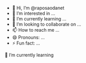- 👋 Hi, I’m @raposaodanet
- 👀 I’m interested in ...
- 🌱 I’m currently learning ...
- 💞️ I’m looking to collaborate on ...
- 📫 How to reach me ...
- 😄 Pronouns: ...
- ⚡ Fun fact: ...

<!---
raposaodanet/raposaodanet is a ✨ special ✨ repository because its `README.md` (this file) appears on your GitHub profile.
You can click the Preview link to take a look at your changes.
---> 🌱 I’m currently learning

